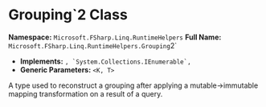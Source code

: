 # Grouping`2 Class

**Namespace:** `Microsoft.FSharp.Linq.RuntimeHelpers`
**Full Name:** `Microsoft.FSharp.Linq.RuntimeHelpers.Grouping`2`
- **Implements:** ``, `System.Collections.IEnumerable`, ``
- **Generic Parameters:** `<K, T>`

A type used to reconstruct a grouping after applying a mutable->immutable mapping transformation
 on a result of a query.